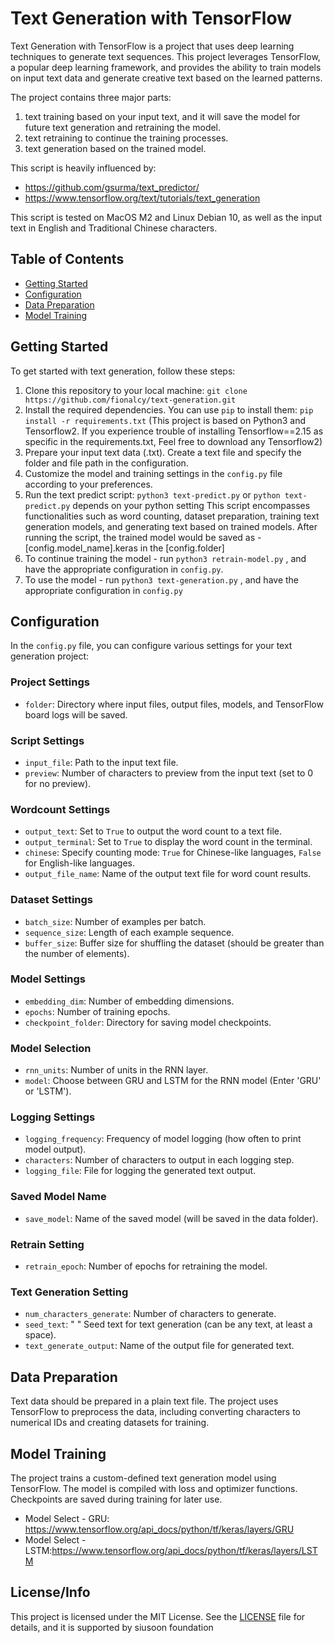 # Text Generation with TensorFlow

Text Generation with TensorFlow is a project that uses deep learning techniques to generate text sequences. This project leverages TensorFlow, a popular deep learning framework, and provides the ability to train models on input text data and generate creative text based on the learned patterns.

The project contains three major parts: 

1. text training based on your input text, and it will save the model for future text generation and retraining the model.
2. text retraining to continue the training processes.
3. text generation based on the trained model.

This script is heavily influenced by: 
- https://github.com/gsurma/text_predictor/ 
- https://www.tensorflow.org/text/tutorials/text_generation

This script is tested on MacOS M2 and Linux Debian 10, as well as the input text in English and Traditional Chinese characters.

## Table of Contents
- [Getting Started](#getting-started)
- [Configuration](#configuration)
- [Data Preparation](#data-preparation)
- [Model Training](#model-training)

## Getting Started

To get started with text generation, follow these steps:

1. Clone this repository to your local machine: `git clone https://github.com/fionalcy/text-generation.git`
2. Install the required dependencies. You can use `pip` to install them:
`pip install -r requirements.txt`
   (This project is based on Python3 and Tensorflow2. If you experience trouble of installing Tensorflow==2.15 as specific in the requirements.txt, Feel free to download any Tensorflow2)
3. Prepare your input text data (.txt). Create a text file and specify the folder and file path in the configuration.
4. Customize the model and training settings in the `config.py` file according to your preferences.
5. Run the text predict script:
`python3 text-predict.py` or `python text-predict.py` depends on your python setting
    This script encompasses functionalities such as word counting, dataset preparation, training text generation models, and generating text based on trained models.
    After running the script, the trained model would be saved as - [config.model_name].keras in the [config.folder]
6. To continue training the model - run `python3 retrain-model.py` , and have the appropriate configuration in `config.py`.
7. To use the model - run `python3 text-generation.py` , and have the appropriate configuration in `config.py`

## Configuration

In the `config.py` file, you can configure various settings for your text generation project:

### Project Settings
- `folder`: Directory where input files, output files, models, and TensorFlow board logs will be saved.

### Script Settings
- `input_file`: Path to the input text file.
- `preview`: Number of characters to preview from the input text (set to 0 for no preview).

### Wordcount Settings
- `output_text`: Set to `True` to output the word count to a text file.
- `output_terminal`: Set to `True` to display the word count in the terminal.
- `chinese`: Specify counting mode: `True` for Chinese-like languages, `False` for English-like languages.
- `output_file_name`: Name of the output text file for word count results.

### Dataset Settings
- `batch_size`: Number of examples per batch.
- `sequence_size`: Length of each example sequence.
- `buffer_size`: Buffer size for shuffling the dataset (should be greater than the number of elements).

### Model Settings
- `embedding_dim`: Number of embedding dimensions.
- `epochs`: Number of training epochs.
- `checkpoint_folder`: Directory for saving model checkpoints.

### Model Selection
- `rnn_units`: Number of units in the RNN layer.
- `model`: Choose between GRU and LSTM for the RNN model (Enter 'GRU' or 'LSTM').

### Logging Settings
- `logging_frequency`: Frequency of model logging (how often to print model output).
- `characters`: Number of characters to output in each logging step.
- `logging_file`: File for logging the generated text output.

### Saved Model Name
- `save_model`: Name of the saved model (will be saved in the data folder).

### Retrain Setting
- `retrain_epoch`: Number of epochs for retraining the model.

### Text Generation Setting
- `num_characters_generate`: Number of characters to generate.
- `seed_text`: " " Seed text for text generation (can be any text, at least a space).
- `text_generate_output`: Name of the output file for generated text.

## Data Preparation

Text data should be prepared in a plain text file. The project uses TensorFlow to preprocess the data, including converting characters to numerical IDs and creating datasets for training.

## Model Training

The project trains a custom-defined text generation model using TensorFlow. The model is compiled with loss and optimizer functions. Checkpoints are saved during training for later use.

- Model Select - GRU: https://www.tensorflow.org/api_docs/python/tf/keras/layers/GRU
- Model Select - LSTM:https://www.tensorflow.org/api_docs/python/tf/keras/layers/LSTM

## License/Info
This project is licensed under the MIT License. See the [LICENSE](LICENSE) file for details, and it is supported by siusoon foundation
